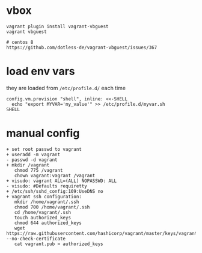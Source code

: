 # vbox

    vagrant plugin install vagrant-vbguest
    vagrant vbguest

    # centos 8
    https://github.com/dotless-de/vagrant-vbguest/issues/367

# load env vars

they are loaded from ```/etc/profile.d/``` each time

    config.vm.provision "shell", inline: <<-SHELL
      echo "export MYVAR='my_value'" >> /etc/profile.d/myvar.sh
    SHELL

# manual config

    + set root passwd to vagrant
    + useradd -m vagrant
    - passwd -d vagrant
    + mkdir /vagrant
       chmod 775 /vagrant
       chown vagrant:vagrant /vagrant
    + visudo: vagrant ALL=(ALL) NOPASSWD: ALL
    - visudo: #Defaults requiretty
    + /etc/ssh/sshd_config:109:UseDNS no
    + vagrant ssh configuration:
       mkdir /home/vagrant/.ssh
       chmod 700 /home/vagrant/.ssh
       cd /home/vagrant/.ssh
       touch authorized_keys
       chmod 644 authorized_keys
       wget https://raw.githubusercontent.com/hashicorp/vagrant/master/keys/vagrant.pub --no-check-certificate
       cat vagrant.pub > authorized_keys
